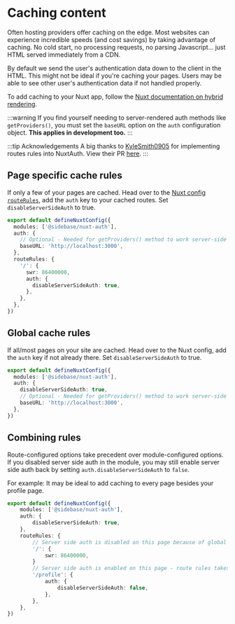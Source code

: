 # Caching content

Often hosting providers offer caching on the edge. Most websites can experience incredible speeds (and cost savings) by taking advantage of caching. No cold start, no processing requests, no parsing Javascript... just HTML served immediately from a CDN.

By default we send the user's authentication data down to the client in the HTML. This might not be ideal if you're caching your pages. Users may be able to see other user's authentication data if not handled properly.

To add caching to your Nuxt app, follow the [Nuxt documentation on hybrid rendering](https://nuxt.com/docs/guide/concepts/rendering#hybrid-rendering).

:::warning
If you find yourself needing to server-rendered auth methods like `getProviders()`, you must set the `baseURL` option on the `auth` configuration object. **This applies in development too.**
:::

:::tip Acknowledgements
A big thanks to [KyleSmith0905](https://github.com/KyleSmith0905) for implementing routes rules into NuxtAuth. View their PR [here](https://github.com/sidebase/nuxt-auth/pull/610).
:::

## Page specific cache rules

If only a few of your pages are cached. Head over to the [Nuxt config `routeRules`](https://nuxt.com/docs/guide/concepts/rendering#route-rules), add the `auth` key to your cached routes. Set `disableServerSideAuth` to true.

```ts
export default defineNuxtConfig({
  modules: ['@sidebase/nuxt-auth'],
  auth: {
    // Optional - Needed for getProviders() method to work server-side
    baseURL: 'http://localhost:3000',
  },
  routeRules: {
    '/': {
      swr: 86400000,
      auth: {
        disableServerSideAuth: true,
      },
    },
  },
})
```

## Global cache rules

If all/most pages on your site are cached. Head over to the Nuxt config, add the `auth` key if not already there. Set `disableServerSideAuth` to true.

```ts
export default defineNuxtConfig({
  modules: ['@sidebase/nuxt-auth'],
  auth: {
    disableServerSideAuth: true,
    // Optional - Needed for getProviders() method to work server-side
    baseURL: 'http://localhost:3000',
  },
})
```

## Combining rules

Route-configured options take precedent over module-configured options. If you disabled server side auth in the module, you may still enable server side auth back by setting `auth.disableServerSideAuth` to `false`.

For example: It may be ideal to add caching to every page besides your profile page.

```ts
export default defineNuxtConfig({
    modules: ['@sidebase/nuxt-auth'],
    auth: {
        disableServerSideAuth: true,
    },
    routeRules: {
        // Server side auth is disabled on this page because of global setting
        '/': {
            swr: 86400000,
        }
        // Server side auth is enabled on this page - route rules takes priority.
        '/profile': {
            auth: {
                disableServerSideAuth: false,
            },
        },
    },
})
```
